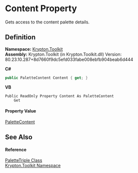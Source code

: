 # Content Property


Gets access to the content palette details.



## Definition
**Namespace:** <a href="79d2eac2-21f4-54ff-7552-b20c33c30600.md">Krypton.Toolkit</a>  
**Assembly:** Krypton.Toolkit (in Krypton.Toolkit.dll) Version: 80.23.10.287+8d7660f9dc5efd033fabe008ebfb904beab6d444

**C#**
``` C#
public PaletteContent Content { get; }
```
**VB**
``` VB
Public ReadOnly Property Content As PaletteContent
	Get
```



#### Property Value
<a href="600fddc4-c6c6-d210-7fd3-d71ea95305c6.md">PaletteContent</a>

## See Also


#### Reference
<a href="36c10b44-03da-0b2a-cfde-f66154ed6e69.md">PaletteTriple Class</a>  
<a href="79d2eac2-21f4-54ff-7552-b20c33c30600.md">Krypton.Toolkit Namespace</a>  
